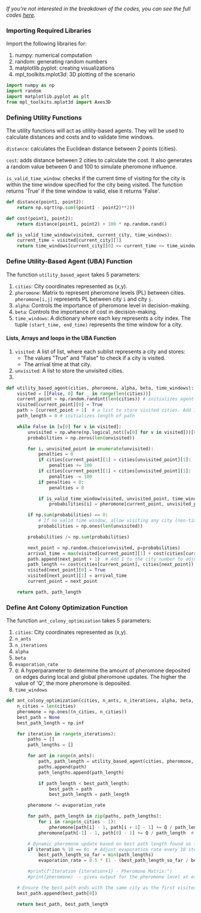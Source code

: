 _If you're not interested in the breakdown of the codes, you can see the full codes [here](#)._

### Importing Required Libraries
Import the following libraries for:
1. numpy: numerical computation
2. random: generating random numbers
3. matplotlib.pyplot: creating visualizations
4. mpl_toolkits.mplot3d: 3D plotting of the scenario

      
```python
import numpy as np
import random 
import matplotlib.pyplot as plt
from mpl_toolkits.mplot3d import Axes3D
```

### Defining Utility Functions
The utility functions will act as utility-based agents.  They will be used to calculate distances and costs and to validate time windows.

`distance`: calculates the Euclidean distance between 2 points (cities).

`cost`: adds distance between 2 cities to calculate the cost.  It also generates a random value between 0 and 100 to simulate pheromone influence.

`is_valid_time_window`: checks if the current time of visiting for the city is within the time window specified for the city being visited. The function returns 'True' if the time window is valid, else it returns 'False'.

      
```python
def distance(point1, point2):
    return np.sqrt(np.sum((point1 - point2)**2))

def cost(point1, point2):
    return distance(point1, point2) + 100 * np.random.rand()

def is_valid_time_window(visited, current_city, time_windows):
    current_time = visited[current_city][1]
    return time_windows[current_city][0] <= current_time <= time_windows[current_city][1]
```

### Define Utility-Based Agent (UBA) Function
The function `utility_based_agent` takes 5 parameters:
1. `cities`: City coordinates represented as (x,y).
2. `pheromone`: Matrix to represent pheromone levels (PL) between cities. `pheromone[i,j]` represents PL between city `i` and city `j`.
3. `alpha`: Controls the importance of pheromone level in decision-making.
4. `beta`: Controls the importance of cost in decision-making.
5. `time_windows`: A dictionary where each key represents a city index.  The tuple `(start_time, end_time)` represents the time window for a city.

#### Lists, Arrays and loops in the UBA Function
1. `visited`: A list of list, where each sublist represents a city and stores:
    * The values "True" and "False" to check if a city is visited.
    * The arrival time at that city.
2. `unvisited`: A list to store the unvisited cities.
3.  

```python
def utility_based_agent(cities, pheromone, alpha, beta, time_windows):
    visited = [[False, 0] for _ in range(len(cities))]  
    current_point = np.random.randint(len(cities)) # initializes agent's current city randomly 
    visited[current_point][0] = True
    path = [current_point + 1]  # a list to store visited cities. Add 1 to the city number so city num starts at 1 and not 0
    path_length = 0 # initializes length of path

    while False in [v[0] for v in visited]:
        unvisited = np.where(np.logical_not([v[0] for v in visited]))[0]
        probabilities = np.zeros(len(unvisited))

        for i, unvisited_point in enumerate(unvisited):
            penalties = 0
            if cities[current_point][1] > cities[unvisited_point][1]:
                penalties += 100
            if cities[current_point][1] < cities[unvisited_point][1]:
                penalties -= 100
            if penalties < 0:
                penalties = 0

            if is_valid_time_window(visited, unvisited_point, time_windows):
                probabilities[i] = pheromone[current_point, unvisited_point]**alpha / cost(cities[current_point], cities[unvisited_point])**beta + penalties

        if np.sum(probabilities) == 0:
            # If no valid time window, allow visiting any city (non-time window constraint)
            probabilities = np.ones(len(unvisited))

        probabilities /= np.sum(probabilities)

        next_point = np.random.choice(unvisited, p=probabilities)
        arrival_time = max(visited[current_point][1] + cost(cities[current_point], cities[next_point]), time_windows[next_point][0])
        path.append(next_point + 1)  # Add 1 to the city number to adjust for starting from 1
        path_length += cost(cities[current_point], cities[next_point])
        visited[next_point][0] = True
        visited[next_point][1] = arrival_time
        current_point = next_point

    return path, path_length
```

### Define Ant Colony Optimization Function
The function `ant_colony_optimization` takes 5 parameters:
1. `cities`: City coordinates represented as (x,y).
2. `n_ants`
3. `n_iterations`
4. `alpha`
5. `beta`
6. `evaporation_rate`
7. `Q`: A hyperparameter to determine the amount of pheromone deposited on edges during local and global pheromone updates.  The higher the value of 'Q', the more pheromone is deposited.
5. `time_windows`


```python
def ant_colony_optimization(cities, n_ants, n_iterations, alpha, beta, evaporation_rate, Q, time_windows):
    n_cities = len(cities)
    pheromone = np.ones((n_cities, n_cities))
    best_path = None
    best_path_length = np.inf

    for iteration in range(n_iterations):
        paths = []
        path_lengths = []

        for ant in range(n_ants):
            path, path_length = utility_based_agent(cities, pheromone, alpha, beta, time_windows)
            paths.append(path)
            path_lengths.append(path_length)

            if path_length < best_path_length:
                best_path = path
                best_path_length = path_length

        pheromone *= evaporation_rate

        for path, path_length in zip(paths, path_lengths):
            for i in range(n_cities - 1):
                pheromone[path[i] - 1, path[i + 1] - 1] += Q / path_length  # Subtract 1 to adjust for starting from 1
            pheromone[path[-1] - 1, path[0] - 1] += Q / path_length  # Subtract 1 to adjust for starting from 1

        # Dynamic pheromone update based on best path length found so far
        if iteration % 10 == 0:  # Adjust evaporation rate every 10 iterations (can be adjusted as needed)
            best_path_length_so_far = min(path_lengths)
            evaporation_rate = 0.5 * (1 - (best_path_length_so_far / best_path_length))  # Example adjustment formula

        #print(f"Iteration {iteration+1} - Pheromone Matrix:")
        #print(pheromone) -- gives output for the pheromone level at each

    # Ensure the best path ends with the same city as the first visited city
    best_path.append(best_path[0])

    return best_path, best_path_length
```